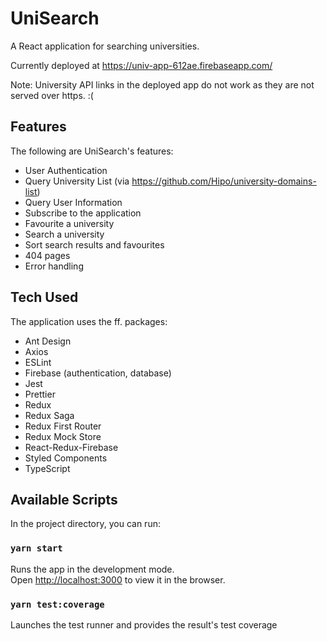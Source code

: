 # UniSearch

A React application for searching universities.

Currently deployed at https://univ-app-612ae.firebaseapp.com/

Note: University API links in the deployed app do not work as they are not served over https. :(

## Features

The following are UniSearch's features:
- User Authentication
- Query University List (via https://github.com/Hipo/university-domains-list)
- Query User Information
- Subscribe to the application
- Favourite a university
- Search a university
- Sort search results and favourites
- 404 pages
- Error handling

## Tech Used

The application uses the ff. packages:
- Ant Design
- Axios
- ESLint
- Firebase (authentication, database)
- Jest
- Prettier
- Redux
- Redux Saga
- Redux First Router
- Redux Mock Store
- React-Redux-Firebase
- Styled Components
- TypeScript

## Available Scripts

In the project directory, you can run:

### `yarn start`

Runs the app in the development mode.\
Open [http://localhost:3000](http://localhost:3000) to view it in the browser.

### `yarn test:coverage`

Launches the test runner and provides the result's test coverage
